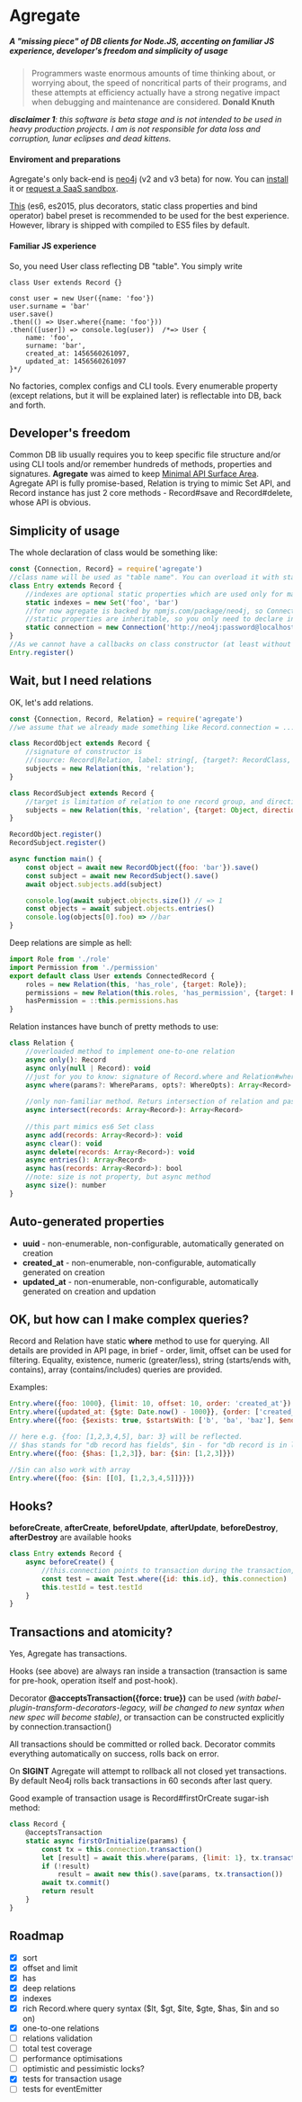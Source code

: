 # Agregate
##### A "missing piece" of DB clients for Node.JS, accenting on familiar JS experience, developer's freedom and simplicity of usage

> Programmers waste enormous amounts of time thinking about, or worrying about, the speed of noncritical parts of their programs, and these attempts at efficiency actually have a strong negative impact when debugging and maintenance are considered. **Donald Knuth**

_**disclaimer 1**: this software is beta stage and is not intended to be used in heavy production projects. I am is not responsible for data loss and corruption, lunar eclipses and dead kittens._

#### Enviroment and preparations
Agregate's only back-end is [neo4j](http://neo4j.com) (v2 and v3 beta) for now. You can [install](http://neo4j.com/docs/stable/server-installation.html) it or [request a SaaS sandbox](http://neo4j.com/sandbox/). 

[This](https://github.com/Jabher/agregate/blob/master/.babelrc) (es6, es2015, plus decorators, static class properties and bind operator) babel preset is recommended to be used for the best experience. However, library is shipped with compiled to ES5 files by default.

#### Familiar JS experience
So, you need User class reflecting DB "table". You simply write
```
class User extends Record {}

const user = new User({name: 'foo'})
user.surname = 'bar'
user.save()
.then(() => User.where({name: 'foo'}))
.then(([user]) => console.log(user))  /*=> User {
    name: 'foo',
    surname: 'bar',
    created_at: 1456560261097, 
    updated_at: 1456560261097
}*/
```
No factories, complex configs and CLI tools.
Every enumerable property (except relations, but it will be explained later) is reflectable into DB, back and forth.

## Developer's freedom
Common DB lib usually requires you to keep specific file structure and/or using CLI tools and/or remember hundreds of methods, properties and signatures.
**Agregate** was aimed to keep [Minimal API Surface Area](http://2014.jsconf.eu/speakers/sebastian-markbage-minimal-api-surface-area-learning-patterns-instead-of-frameworks.html). Agregate API is fully promise-based, Relation is trying to mimic Set API, and Record instance has just 2 core methods - Record#save and Record#delete, whose API is obvious.

## Simplicity of usage
The whole declaration of class would be something like:
```javascript
const {Connection, Record} = require('agregate')
//class name will be used as "table name". You can overload it with static "label" property
class Entry extends Record {
    //indexes are optional static properties which are used only for making DB query 'CREATE INDEX' during register() call. 
    static indexes = new Set('foo', 'bar')
    //for now agregate is backed by npmjs.com/package/neo4j, so Connection constructor is just proxying everything up to that package. You can usually just use URL string syntax
    //static properties are inheritable, so you only need to declare in once in parent class
    static connection = new Connection('http://neo4j:password@localhost:7474');
}
//As we cannot have a callbacks on class constructor (at least without crazy hacks) explicit .register() call is required for any concrete class
Entry.register() 
```

## Wait, but I need relations
OK, let's add relations.
```javascript
const {Connection, Record, Relation} = require('agregate')
//we assume that we already made something like Record.connection = ...

class RecordObject extends Record {
    //signature of constructor is 
    //(source: Record|Relation, label: string[, {target?: RecordClass, direction?: number = 1}])
    subjects = new Relation(this, 'relation');
}

class RecordSubject extends Record {
    //target is limitation of relation to one record group, and direction is, well, direction. Direction is 1 by default, which is '->' relation. -1 relation is '<-'. It means there can be 2 relations with same label in different directions. 0-relation is plain '-', there can be only 1 relation of this type.
    subjects = new Relation(this, 'relation', {target: Object, direction: -1});
}

RecordObject.register()
RecordSubject.register()

async function main() {
    const object = await new RecordObject({foo: 'bar'}).save()
    const subject = await new RecordSubject().save()
    await object.subjects.add(subject)

    console.log(await subject.objects.size()) // => 1
    const objects = await subject.objects.entries()
    console.log(objects[0].foo) => //bar
}
```

Deep relations are simple as hell:

```javascript
import Role from './role'
import Permission from './permission'
export default class User extends ConnectedRecord {
    roles = new Relation(this, 'has_role', {target: Role});
    permissions = new Relation(this.roles, 'has_permission', {target: Permission});
    hasPermission = ::this.permissions.has
}
```
Relation instances have bunch of pretty methods to use:
```javascript
class Relation {
    //overloaded method to implement one-to-one relation
    async only(): Record
    async only(null | Record): void
    //just for you to know: signature of Record.where and Relation#where are 100% same
    async where(params?: WhereParams, opts?: WhereOpts): Array<Record>
    
    //only non-familiar method. Returs intersection of relation and passed set
    async intersect(records: Array<Record>): Array<Record>
    
    //this part mimics es6 Set class
    async add(records: Array<Record>): void
    async clear(): void
    async delete(records: Array<Record>): void
    async entries(): Array<Record>
    async has(records: Array<Record>): bool
    //note: size is not property, but async method
    async size(): number
}
```

## Auto-generated properties
- **uuid** - non-enumerable, non-configurable, automatically generated on creation
- **created_at** - non-enumerable, non-configurable, automatically generated on creation
- **updated_at** - non-enumerable, non-configurable, automatically generated on creation and updation

## OK, but how can I make complex queries?

Record and Relation have static **where** method to use for querying.
All details are provided in API page, in brief - order, limit, offset can be used for filtering. Equality, existence, numeric (greater/less), string (starts/ends with, contains), array (contains/includes) queries are provided.

Examples:
```javascript
Entry.where({foo: 1000}, {limit: 10, offset: 10, order: 'created_at'})
Entry.where({updated_at: {$gte: Date.now() - 1000}}, {order: ['created_at DESC']})
Entry.where({foo: {$exists: true, $startsWith: ['b', 'ba', 'baz'], $endsWith: 'bar', $contains: 'z'}})

// here e.g. {foo: [1,2,3,4,5], bar: 3} will be reflected.
// $has stands for "db record has fields", $in - for "db record is in list of possible fields"
Entry.where({foo: {$has: [1,2,3]}, bar: {$in: [1,2,3]}})

//$in can also work with array
Entry.where({foo: {$in: [[0], [1,2,3,4,5]]}}})
```

## Hooks?

**beforeCreate**, **afterCreate**, **beforeUpdate**, **afterUpdate**, **beforeDestroy**, **afterDestroy** are available hooks

```javascript
class Entry extends Record {
    async beforeCreate() {
        //this.connection points to transaction during the transaction, so you have to pass it if calling other classes
        const test = await Test.where({id: this.id}, this.connection)
        this.testId = test.testId
    }
}
```

## Transactions and atomicity?

Yes, Agregate has transactions.

Hooks (see above) are always ran inside a transaction (transaction is same for pre-hook, operation itself and post-hook).

Decorator **@acceptsTransaction({force: true})** can be used _(with babel-plugin-transform-decorators-legacy, will be changed to new syntax when new spec will become stable)_, or transaction can be constructed explicitly by connection.transaction()

All transactions should be committed or rolled back. Decorator commits everything automatically on success, rolls back on error.

On **SIGINT** Agregate will attempt to rollback all not closed yet transactions. By default Neo4j rolls back transactions in 60 seconds after last query.

Good example of transaction usage is Record#firstOrCreate sugar-ish method:

```javascript
class Record {
    @acceptsTransaction
    static async firstOrInitialize(params) {
        const tx = this.connection.transaction()
        let [result] = await this.where(params, {limit: 1}, tx.transaction())
        if (!result)
            result = await new this().save(params, tx.transaction())
        await tx.commit()
        return result
    }
}
```

## Roadmap
- [x] sort
- [x] offset and limit
- [x] has
- [x] deep relations
- [x] indexes
- [x] rich Record.where query syntax ($lt, $gt, $lte, $gte, $has, $in and so on)
- [x] one-to-one relations
- [ ] relations validation
- [ ] total test coverage
- [ ] performance optimisations
- [ ] optimistic and pessimistic locks?
- [x] tests for transaction usage
- [ ] tests for eventEmitter
